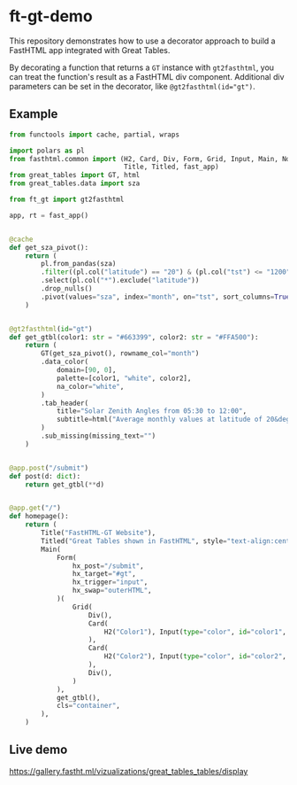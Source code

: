 # ft-gt-demo
This repository demonstrates how to use a decorator approach to build a FastHTML app integrated with Great Tables.

By decorating a function that returns a `GT` instance with `gt2fasthtml`, you can treat the function's result as a FastHTML div component. Additional div parameters can be set in the decorator, like `@gt2fasthtml(id="gt")`.

## Example
```python
from functools import cache, partial, wraps

import polars as pl
from fasthtml.common import (H2, Card, Div, Form, Grid, Input, Main, NotStr,
                             Title, Titled, fast_app)
from great_tables import GT, html
from great_tables.data import sza

from ft_gt import gt2fasthtml

app, rt = fast_app()


@cache
def get_sza_pivot():
    return (
        pl.from_pandas(sza)
        .filter((pl.col("latitude") == "20") & (pl.col("tst") <= "1200"))
        .select(pl.col("*").exclude("latitude"))
        .drop_nulls()
        .pivot(values="sza", index="month", on="tst", sort_columns=True)
    )


@gt2fasthtml(id="gt")
def get_gtbl(color1: str = "#663399", color2: str = "#FFA500"):
    return (
        GT(get_sza_pivot(), rowname_col="month")
        .data_color(
            domain=[90, 0],
            palette=[color1, "white", color2],
            na_color="white",
        )
        .tab_header(
            title="Solar Zenith Angles from 05:30 to 12:00",
            subtitle=html("Average monthly values at latitude of 20&deg;N."),
        )
        .sub_missing(missing_text="")
    )


@app.post("/submit")
def post(d: dict):
    return get_gtbl(**d)


@app.get("/")
def homepage():
    return (
        Title("FastHTML-GT Website"),
        Titled("Great Tables shown in FastHTML", style="text-align:center"),
        Main(
            Form(
                hx_post="/submit",
                hx_target="#gt",
                hx_trigger="input",
                hx_swap="outerHTML",
            )(
                Grid(
                    Div(),
                    Card(
                        H2("Color1"), Input(type="color", id="color1", value="#663399")
                    ),
                    Card(
                        H2("Color2"), Input(type="color", id="color2", value="#FFA500")
                    ),
                    Div(),
                )
            ),
            get_gtbl(),
            cls="container",
        ),
    )
```

## Live demo
https://gallery.fastht.ml/vizualizations/great_tables_tables/display
